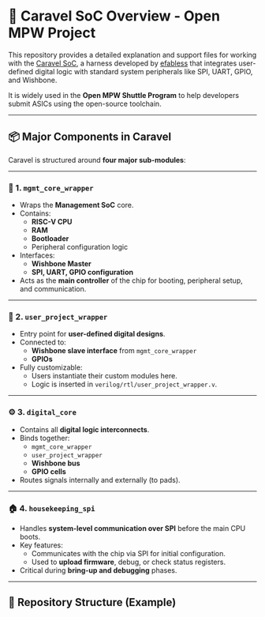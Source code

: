 # 🚀 Caravel SoC Overview - Open MPW Project

This repository provides a detailed explanation and support files for working with the [Caravel SoC](https://github.com/efabless/caravel), a harness developed by [efabless](https://efabless.com) that integrates user-defined digital logic with standard system peripherals like SPI, UART, GPIO, and Wishbone.

It is widely used in the **Open MPW Shuttle Program** to help developers submit ASICs using the open-source toolchain.

---

## 📦 Major Components in Caravel

Caravel is structured around **four major sub-modules**:

---

### 🔧 1. `mgmt_core_wrapper`

- Wraps the **Management SoC** core.
- Contains:
  - **RISC-V CPU**
  - **RAM**
  - **Bootloader**
  - Peripheral configuration logic
- Interfaces:
  - **Wishbone Master**
  - **SPI, UART, GPIO configuration**
- Acts as the **main controller** of the chip for booting, peripheral setup, and communication.

---

### 👤 2. `user_project_wrapper`

- Entry point for **user-defined digital designs**.
- Connected to:
  - **Wishbone slave interface** from `mgmt_core_wrapper`
  - **GPIOs**
- Fully customizable:
  - Users instantiate their custom modules here.
  - Logic is inserted in `verilog/rtl/user_project_wrapper.v`.

---

### ⚙️ 3. `digital_core`

- Contains all **digital logic interconnects**.
- Binds together:
  - `mgmt_core_wrapper`
  - `user_project_wrapper`
  - **Wishbone bus**
  - **GPIO cells**
- Routes signals internally and externally (to pads).

---

### 🏠 4. `housekeeping_spi`

- Handles **system-level communication over SPI** before the main CPU boots.
- Key features:
  - Communicates with the chip via SPI for initial configuration.
  - Used to **upload firmware**, debug, or check status registers.
- Critical during **bring-up and debugging** phases.

---

## 🔗 Repository Structure (Example)


